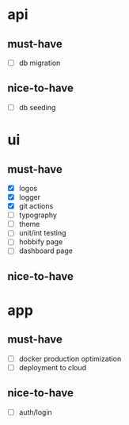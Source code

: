 # api
## must-have
- [ ] db migration
## nice-to-have
- [ ] db seeding

# ui
## must-have
- [x] logos
- [x] logger
- [x] git actions
- [ ] typography
- [ ] theme
- [ ] unit/int testing
- [ ] hobbify page
- [ ] dashboard page
## nice-to-have

# app
## must-have
- [ ] docker production optimization
- [ ] deployment to cloud
## nice-to-have
- [ ] auth/login
